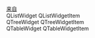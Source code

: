 [来自](https://www.devbean.net/2013/02/qt-study-road-2-qlistwidget-qtreewidget-qtablewidget/)  
QListWidget  QListWidgetItem  
QTreeWidget  QTreeWidgetItem  
QTableWidget QTableWidgetItem  
